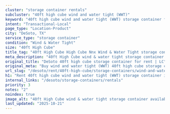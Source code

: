 ```yaml
---
cluster: "storage container rentals"
subcluster: "40ft high cube wind and water tight (WWT)"
keyword: "40ft high cube wind and water tight (WWT) storage container for rent DeSoto, TX"
intent: "Transactional-Local"
page_type: "Location-Product"
city: "DeSoto, TX"
service_type: "storage container"
condition: "Wind & Water Tight"
size: "40ft High Cube"
title_tag: "40ft High Cube High Cube Nnx Wind & Water Tight storage container Sales in DeSoto | LC Container"
meta_description: "40ft High Cube wind & water tight storage container sales in DeSoto. High cube containers with extra height. Fast delivery, competitive pricing. Serving storage containers area. Quote ID: X4H. Call (214) 524-4168 for your free quote today."
original_title: "DeSoto 40ft high cube storage container for rent | LC"
original_meta: "Buy wind and water tight (WWT) 40ft high cube storage container rent with local delivery in DeSoto, TX. LC Container — local Since 2003. Request a fast quote today."
url_slug: "/desoto/rent/40ft-high-cube/storage-containers/wind-and-water-tight-wwt"
h1: "Rent 40ft high cube wind and water tight (WWT) storage container in DeSoto"
internal_links: "/desoto/storage-containers/rentals"
priority: 3
notes: "2"
noindex: true
image_alt: "40ft High Cube wind & water tight storage container available for delivery in DeSoto"
last_updated: "2025-10-21"
---
```


<!-- TODO: Add unique city/inventory copy, images, and internal links here. -->
